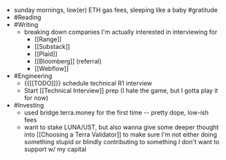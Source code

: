 - sunday mornings, low(er) ETH gas fees, sleeping like a baby #gratitude
- #Reading
- #Writing
    - breaking down companies I'm actually interested in interviewing for 
        - [[Range]]
        - [[Substack]]
        - [[Plaid]]
        - [[Bloomberg]] (referral)
        - [[Webflow]]
- #Engineering
    - {{[[TODO]]}} schedule technical R1 interview
    - Start [[Technical Interview]] prep (I hate the game, but I gotta play it for now)
- #Investing
    - used bridge.terra.money for the first time -- pretty dope, low-ish fees
    - want to stake LUNA/UST, but also wanna give some deeper thought into [[Choosing a Terra Validator]] to make sure I'm not either doing something stupid or blindly contributing to something I don't want to support w/ my capital
